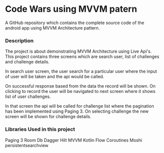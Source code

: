 # Code Wars using MVVM patern

A GitHub repository which contains the complete source code of the android app using MVVM Architecture pattern.

### Description
The project is about demonstrating MVVM Architecture using Live Api's. This project contains three screens which are search user, list of challenges and challenge details.

In search user screen, the user search for a particular user where the input of user will be taken and the api would be called.

On successful response based from the data the record will be shown. On clicking to record the user will be navigated to next screen where it shows list of user challenges.

In that screen the api will be called for challenge list where the pagination has been implemented using Paging 3. On selecting challenge the new screen will be shown for challenge details.


### Libraries Used in this project

Paging 3
Room Db
Dagger Hilt
MVVM
Kotlin Flow
Coroutines
Moshi
persistentsearchview


